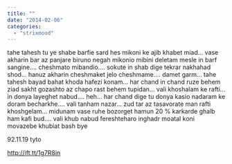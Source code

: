 ```yaml
---
title: ""
date: "2014-02-06"
categories: 
  - "strixmood"
---
```


tahe tahesh tu ye shabe barfie sard hes mikoni ke ajib khabet miad... vase akharin bar az panjare biruno negah mikonio mibini deletam mesle in barf sangine.... cheshmato mibandio.... sokute in shab dige tekrar nakhahad shod... hanuz akharin cheshmaket jelo cheshmame.... damet garm... tahe tahesh bayad bahat khoda hafezi konam... har chand in chand ruze behem ziad sakht gozashto az chapo rast behem tupidan... vali khoshalam ke rafti... in donya layeghet nabud.... heh... har chand dige tu donya kasio nadaram ke doram becharkhe.... vali tanham nazar... zud tar az tasavorate man rafti khoshgelam... midunam vase ruhe bozorget hamun 20 % karkarde ghalb ham kafi bud.... vali khub nabud fereshteharo inghadr moatal koni movazebe khubiat bash bye

92.11.19 tyto

http://ift.tt/1g7R8in

